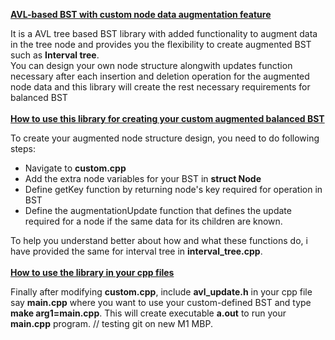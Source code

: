 
**<u>AVL-based BST with custom node data augmentation feature</u>**

It is a AVL tree based BST library with added functionality to augment data in the tree node and provides you the flexibility to create augmented BST such as <b>Interval tree</b>.<br />
You can design your own node structure alongwith updates function necessary after each insertion and deletion operation for the augmented node data and this library will create the rest necessary requirements for balanced BST<br /><br />
**<u>How to use this library for creating your custom augmented balanced BST</u>**

To create your augmented node structure design, you need to do following steps:
* Navigate to <b>custom.cpp</b>
* Add the extra node variables for your BST in <b>struct Node</b>
* Define getKey function by returning node's key required for operation in BST
* Define the augmentationUpdate function that defines the update required for a node if the same data for its children are known.


To help you understand better about how and what these functions do, i have provided the same for interval tree in <b>interval_tree.cpp</b>.<br /><br />
**<u>How to use the library in your cpp files</u>**

Finally after modifying <b>custom.cpp</b>, include <b>avl_update.h</b> in your cpp file say <b>main.cpp</b> where you want to use your custom-defined BST and type <b>make arg1=main.cpp</b>. This will create executable <b>a.out</b> to run your <b>main.cpp</b> program.
// testing git on new M1 MBP.

